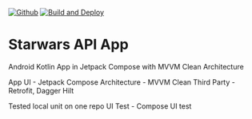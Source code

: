 
[![Github](https://img.shields.io/github/followers/Livinlawrence?label=Follow&style=social)](https://github.com/Livinlawrence)
[![Build and Deploy](https://github.com/Livinlawrence/StarwarsAPI/actions/workflows/android_build.yml/badge.svg)](https://github.com/Livinlawrence/StarwarsAPI/actions/workflows/android_build.yml)

# Starwars API App
Android Kotlin App in Jetpack Compose with MVVM Clean Architecture

App UI - Jetpack Compose
Architecture  - MVVM Clean
Third Party - Retrofit, Dagger Hilt


Tested local unit on one repo
UI Test - Compose UI test
